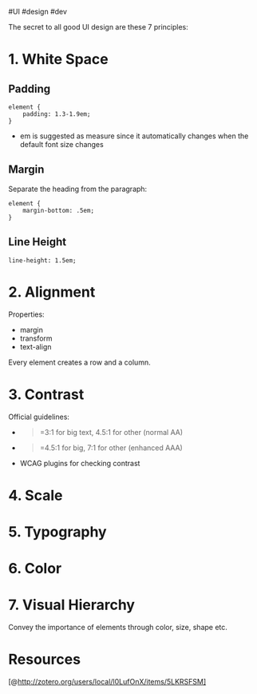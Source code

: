 #UI #design #dev

The secret to all good UI design are these 7 principles:

# 1. White Space

## Padding
```
element {
    padding: 1.3-1.9em;
}
```
- em is suggested as measure since it automatically changes when the default font size changes

## Margin
Separate the heading from the paragraph:
```
element {
    margin-bottom: .5em;
}
```

## Line Height

```
line-height: 1.5em;
```

# 2. Alignment
Properties:
- margin
- transform
- text-align

Every element creates a row and a column.

# 3. Contrast
Official guidelines:
- >=3:1 for big text, 4.5:1 for other (normal AA)
- >=4.5:1 for big, 7:1 for other (enhanced AAA)

- WCAG plugins for checking contrast

# 4. Scale

# 5. Typography

# 6. Color

# 7. Visual Hierarchy
Convey the importance of elements through color, size, shape etc.


# Resources
[@http://zotero.org/users/local/l0LufOnX/items/5LKRSFSM]


